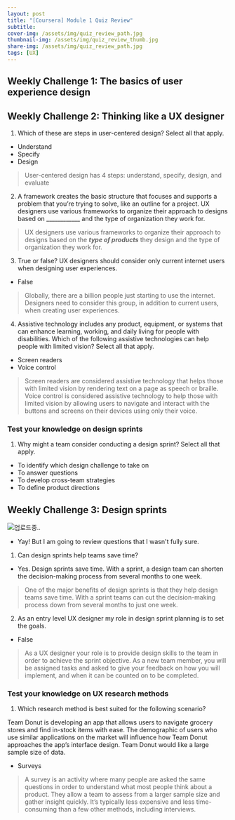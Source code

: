```yaml
---
layout: post
title: "[Coursera] Module 1 Quiz Review"
subtitle: 
cover-img: /assets/img/quiz_review_path.jpg
thumbnail-img: /assets/img/quiz_review_thumb.jpg
share-img: /assets/img/quiz_review_path.jpg
tags: [UX]
---
```

## Weekly Challenge 1: The basics of user experience design


## Weekly Challenge 2: Thinking like a UX designer

1. Which of these are steps in user-centered design? Select all that apply.
- Understand
- Specify
- Design

> User-centered design has 4 steps: understand, specify, design, and evaluate

2. A framework creates the basic structure that focuses and supports a problem that you’re trying to solve, like an outline for a project. UX designers use various frameworks to organize their approach to designs based on ____________ and the type of organization they work for.

> UX designers use various frameworks to organize their approach to designs based on the ***type of products*** they design and the type of organization they work for.

3. True or false? UX designers should consider only current internet users when designing user experiences.
- False

> Globally, there are a billion people just starting to use the internet. Designers need to consider this group, in addition to current users, when creating user experiences.

4. Assistive technology includes any product, equipment, or systems that can enhance learning, working, and daily living for people with disabilities. Which of the following assistive technologies can help people with limited vision? Select all that apply.
- Screen readers
- Voice control

> Screen readers are considered assistive technology that helps those with limited vision by rendering text on a page as speech or braille.
> Voice control is considered assistive technology to help those with limited vision by allowing users to navigate and interact with the buttons and screens on their devices using only their voice.

### Test your knowledge on design sprints

1. Why might a team consider conducting a design sprint? Select all that apply.

- To identify which design challenge to take on
- To answer questions
- To develop cross-team strategies
- To define product directions

## Weekly Challenge 3: Design sprints
![업로드중..](blob:https://velog.io/bb5bb516-6e1c-4745-b3f1-4d3e02694231)
- Yay! But I am going to review questions that I wasn't fully sure.

1. Can design sprints help teams save time?
- Yes. Design sprints save time. With a sprint, a design team can shorten the decision-making process from several months to one week.

> One of the major benefits of design sprints is that they help design teams save time. With a sprint teams can cut the decision-making process down from several months to just one week.

2. As an entry level UX designer my role in design sprint planning is to set the goals.
- False

> As a UX designer your role is to provide design skills to the team in order to achieve the sprint objective. As a new team member, you will be assigned tasks and asked to give your feedback on how you will implement, and when it can be counted on to be completed.

### Test your knowledge on UX research methods

1. Which research method is best suited for the following scenario?

Team Donut is developing an app that allows users to navigate grocery stores and find in-stock items with ease. The demographic of users who use similar applications on the market will influence how Team Donut approaches the app’s interface design. Team Donut would like a large sample size of data. 
- Surveys

> A survey is an activity where many people are asked the same questions in order to understand what most people think about a product. They allow a team to assess from a larger sample size and gather insight quickly. It’s typically less expensive and less time-consuming than a few other methods, including interviews.
